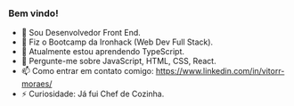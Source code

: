 ### Bem vindo!

- 🔭 Sou Desenvolvedor Front End.
- 📓 Fiz o Bootcamp da Ironhack (Web Dev Full Stack).
- 🌱 Atualmente estou aprendendo TypeScript.
- 💬 Pergunte-me sobre JavaScript, HTML, CSS, React.
- 📫 Como entrar em contato comigo: https://www.linkedin.com/in/vitorr-moraes/
- ⚡ Curiosidade: Já fui Chef de Cozinha.


